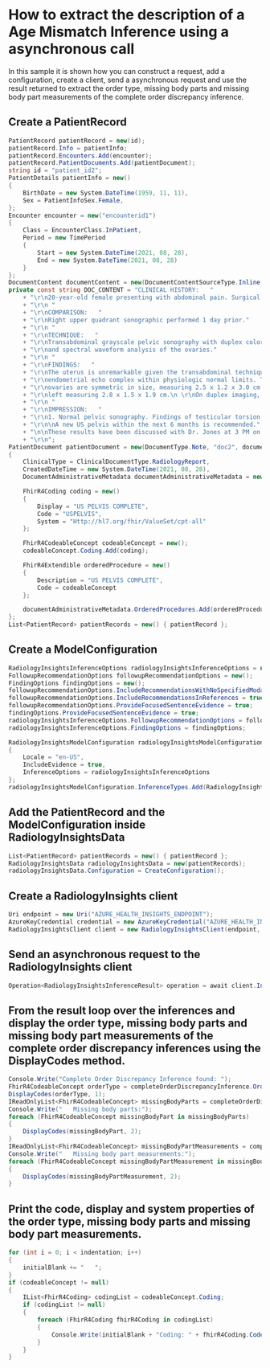 ﻿# How to extract the description of a Age Mismatch Inference using a asynchronous call

In this sample it is shown how you can construct a request, add a configuration, create a client, send a asynchronous request and use the result returned to extract the order type, missing body parts and missing body part measurements of the complete order discrepancy inference.

## Create a PatientRecord

```C#
PatientRecord patientRecord = new(id);
patientRecord.Info = patientInfo;
patientRecord.Encounters.Add(encounter);
patientRecord.PatientDocuments.Add(patientDocument);
string id = "patient_id2";
PatientDetails patientInfo = new()
{
    BirthDate = new System.DateTime(1959, 11, 11),
    Sex = PatientInfoSex.Female,
};
Encounter encounter = new("encounterid1")
{
    Class = EncounterClass.InPatient,
    Period = new TimePeriod
    {
        Start = new System.DateTime(2021, 08, 28),
        End = new System.DateTime(2021, 08, 28)
    }
};
DocumentContent documentContent = new(DocumentContentSourceType.Inline, DOC_CONTENT);
private const string DOC_CONTENT = "CLINICAL HISTORY:   "
    + "\r\n20-year-old female presenting with abdominal pain. Surgical history significant for appendectomy."
    + "\r\n "
    + "\r\nCOMPARISON:   "
    + "\r\nRight upper quadrant sonographic performed 1 day prior."
    + "\r\n "
    + "\r\nTECHNIQUE:   "
    + "\r\nTransabdominal grayscale pelvic sonography with duplex color Doppler "
    + "\r\nand spectral waveform analysis of the ovaries."
    + "\r\n "
    + "\r\nFINDINGS:   "
    + "\r\nThe uterus is unremarkable given the transabdominal technique with "
    + "\r\nendometrial echo complex within physiologic normal limits. The "
    + "\r\novaries are symmetric in size, measuring 2.5 x 1.2 x 3.0 cm and the "
    + "\r\nleft measuring 2.8 x 1.5 x 1.9 cm.\n \r\nOn duplex imaging, Doppler signal is symmetric."
    + "\r\n "
    + "\r\nIMPRESSION:   "
    + "\r\n1. Normal pelvic sonography. Findings of testicular torsion."
    + "\r\n\nA new US pelvis within the next 6 months is recommended."
    + "\n\nThese results have been discussed with Dr. Jones at 3 PM on November 5 2020.\n "
    + "\r\n";
PatientDocument patientDocument = new(DocumentType.Note, "doc2", documentContent)
{
    ClinicalType = ClinicalDocumentType.RadiologyReport,
    CreatedDateTime = new System.DateTime(2021, 08, 28),
    DocumentAdministrativeMetadata documentAdministrativeMetadata = new DocumentAdministrativeMetadata();

    FhirR4Coding coding = new()
    {
        Display = "US PELVIS COMPLETE",
        Code = "USPELVIS",
        System = "Http://hl7.org/fhir/ValueSet/cpt-all"
    };

    FhirR4CodeableConcept codeableConcept = new();
    codeableConcept.Coding.Add(coding);

    FhirR4Extendible orderedProcedure = new()
    {
        Description = "US PELVIS COMPLETE",
        Code = codeableConcept
    };

    documentAdministrativeMetadata.OrderedProcedures.Add(orderedProcedure);
};
List<PatientRecord> patientRecords = new() { patientRecord };
```

## Create a ModelConfiguration

```C#
RadiologyInsightsInferenceOptions radiologyInsightsInferenceOptions = new();
FollowupRecommendationOptions followupRecommendationOptions = new();
FindingOptions findingOptions = new();
followupRecommendationOptions.IncludeRecommendationsWithNoSpecifiedModality = true;
followupRecommendationOptions.IncludeRecommendationsInReferences = true;
followupRecommendationOptions.ProvideFocusedSentenceEvidence = true;
findingOptions.ProvideFocusedSentenceEvidence = true;
radiologyInsightsInferenceOptions.FollowupRecommendationOptions = followupRecommendationOptions;
radiologyInsightsInferenceOptions.FindingOptions = findingOptions;

RadiologyInsightsModelConfiguration radiologyInsightsModelConfiguration = new()
{
    Locale = "en-US",
    IncludeEvidence = true,
    InferenceOptions = radiologyInsightsInferenceOptions
};
radiologyInsightsModelConfiguration.InferenceTypes.Add(RadiologyInsightsInferenceType.AgeMismatch);
```

## Add the PatientRecord and the ModelConfiguration inside RadiologyInsightsData

```C#
List<PatientRecord> patientRecords = new() { patientRecord };
RadiologyInsightsData radiologyInsightsData = new(patientRecords);
radiologyInsightsData.Configuration = CreateConfiguration();
```

## Create a RadiologyInsights client

```C#
Uri endpoint = new Uri("AZURE_HEALTH_INSIGHTS_ENDPOINT");
AzureKeyCredential credential = new AzureKeyCredential("AZURE_HEALTH_INSIGHTS_KEY");
RadiologyInsightsClient client = new RadiologyInsightsClient(endpoint, credential);
```

## Send an asynchronous request to the RadiologyInsights client

```C#
Operation<RadiologyInsightsInferenceResult> operation = await client.InferRadiologyInsightsAsync(WaitUntil.Completed, radiologyInsightsData);
```

## From the result loop over the inferences and display the order type, missing body parts and missing body part measurements of the complete order discrepancy inferences using the DisplayCodes method.

```C#
Console.Write("Complete Order Discrepancy Inference found: ");
FhirR4CodeableConcept orderType = completeOrderDiscrepancyInference.OrderType;
DisplayCodes(orderType, 1);
IReadOnlyList<FhirR4CodeableConcept> missingBodyParts = completeOrderDiscrepancyInference.MissingBodyParts;
Console.Write("   Missing body parts:");
foreach (FhirR4CodeableConcept missingBodyPart in missingBodyParts)
{
    DisplayCodes(missingBodyPart, 2);
}
IReadOnlyList<FhirR4CodeableConcept> missingBodyPartMeasurements = completeOrderDiscrepancyInference.MissingBodyPartMeasurements;
Console.Write("   Missing body part measurements:");
foreach (FhirR4CodeableConcept missingBodyPartMeasurement in missingBodyPartMeasurements)
{
    DisplayCodes(missingBodyPartMeasurement, 2);
}
```

## Print the code, display and system properties of the order type, missing body parts and missing body part measurements.

```C#
for (int i = 0; i < indentation; i++)
{
    initialBlank += "   ";
}
if (codeableConcept != null)
{
    IList<FhirR4Coding> codingList = codeableConcept.Coding;
    if (codingList != null)
    {
        foreach (FhirR4Coding fhirR4Coding in codingList)
        {
            Console.Write(initialBlank + "Coding: " + fhirR4Coding.Code + ", " + fhirR4Coding.Display + " (" + fhirR4Coding.System + ")");
        }
    }
}
```

